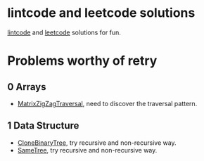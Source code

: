 # lintcode and leetcode solutions

[lintcode](https://www.lintcode.com) and [leetcode](https://leetcode.com/) solutions for fun.

# Problems worthy of retry

## 0 Arrays

- [MatrixZigZagTraversal](https://www.lintcode.com/problem/matrix-zigzag-traversal/description), need to discover the traversal pattern.
 
 
## 1 Data Structure

- [CloneBinaryTree](https://www.lintcode.com/problem/clone-binary-tree/description), try recursive and non-recursive way.
- [SameTree](https://www.lintcode.com/problem/same-tree/description), try recursive and non-recursive way.
